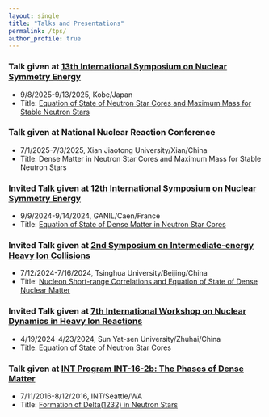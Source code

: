 ```yaml
---
layout: single
title: "Talks and Presentations"
permalink: /tps/
author_profile: true
---
```

### Talk given at [13th International Symposium on Nuclear Symmetry Energy](https://indico2.riken.jp/event/5134/overview)
* 9/8/2025-9/13/2025, Kobe/Japan
* Title: [Equation of State of Neutron Star Cores and Maximum Mass for Stable Neutron Stars](https://indico2.riken.jp/event/5134/contributions/26313/)

### Talk given at National Nuclear Reaction Conference
* 7/1/2025-7/3/2025, Xian Jiaotong University/Xian/China
* Title: Dense Matter in Neutron Star Cores and Maximum Mass for Stable Neutron Stars

### Invited Talk given at [12th International Symposium on Nuclear Symmetry Energy](https://indico.in2p3.fr/event/31700/overview)
* 9/9/2024-9/14/2024, GANIL/Caen/France
* Title: [Equation of State of Dense Matter in Neutron Star Cores](https://indico.in2p3.fr/event/31700/contributions/142308/)

### Invited Talk given at [2nd Symposium on Intermediate-energy Heavy Ion Collisions](https://indico.ihep.ac.cn/event/21317/)
* 7/12/2024-7/16/2024, Tsinghua University/Beijing/China
* Title: [Nucleon Short-range Correlations and Equation of State of Dense Nuclear Matter](https://indico.ihep.ac.cn/event/21317/)

### Invited Talk given at [7th International Workshop on Nuclear Dynamics in Heavy Ion Reactions](https://iwnd2024.scievent.com/participants/)
* 4/19/2024-4/23/2024, Sun Yat-sen University/Zhuhai/China
* Title: Equation of State of Neutron Star Cores

### Talk given at [INT Program INT-16-2b: The Phases of Dense Matter](https://archive.int.washington.edu/PROGRAMS/16-2b/)
* 7/11/2016-8/12/2016, INT/Seattle/WA
* Title: [Formation of Delta(1232) in Neutron Stars](https://archive.int.washington.edu/talks/WorkShops/int_16_2b/)
